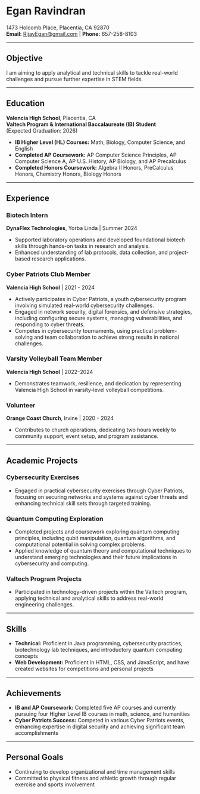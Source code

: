 # Egan Ravindran
1473 Holcomb Place, Placentia, CA 92870  
**Email:** RijayEgan@gmail.com | **Phone:** 657-258-8103  

---

## Objective
I am aiming to apply analytical and technical skills to tackle real-world challenges and pursue further expertise in STEM fields.

---

## Education
**Valencia High School**, Placentia, CA  
**Valtech Program & International Baccalaureate (IB) Student**  
(Expected Graduation: 2026)  
- **IB Higher Level (HL) Courses:** Math, Biology, Computer Science, and English  
- **Completed AP Coursework:** AP Computer Science Principles, AP Computer Science A, AP U.S. History, AP Biology, and AP Precalculus  
- **Completed Honors Coursework:** Algebra II Honors, PreCalculus Honors, Chemistry Honors, Biology Honors  

---

## Experience

### Biotech Intern  
**DynaFlex Technologies**, Yorba Linda | Summer 2024  
- Supported laboratory operations and developed foundational biotech skills through hands-on tasks in research and analysis.
- Enhanced understanding of lab protocols, data collection, and project-based research applications.

### Cyber Patriots Club Member  
**Valencia High School** | 2021 - 2024  
- Actively participates in Cyber Patriots, a youth cybersecurity program involving simulated real-world cybersecurity challenges.
- Engaged in network security, digital forensics, and defensive strategies, including configuring secure systems, managing vulnerabilities, and responding to cyber threats.
- Competes in cybersecurity tournaments, using practical problem-solving and team collaboration to achieve strong results in national challenges.

### Varsity Volleyball Team Member  
**Valencia High School** | 2022–2024  
- Demonstrates teamwork, resilience, and dedication by representing Valencia High School in varsity-level volleyball competitions.

### Volunteer  
**Orange Coast Church**, Irvine | 2020 - 2024  
- Contributes to church operations, dedicating two hours weekly to community support, event setup, and program assistance.

---

## Academic Projects

### Cybersecurity Exercises  
- Engaged in practical cybersecurity exercises through Cyber Patriots, focusing on securing networks and systems against cyber threats and enhancing technical skill sets through targeted training.

### Quantum Computing Exploration  
- Completed projects and coursework exploring quantum computing principles, including qubit manipulation, quantum algorithms, and computational potential in solving complex problems.
- Applied knowledge of quantum theory and computational techniques to understand emerging technologies and their future implications in cybersecurity and computing.

### Valtech Program Projects  
- Participated in technology-driven projects within the Valtech program, applying technical and analytical skills to address real-world engineering challenges.

---

## Skills
- **Technical:** Proficient in Java programming, cybersecurity practices, biotechnology lab techniques, and introductory quantum computing concepts  
- **Web Development:** Proficient in HTML, CSS, and JavaScript, and have created websites for competitions and personal projects  

---

## Achievements
- **IB and AP Coursework:** Completed five AP courses and currently pursuing four Higher Level IB courses in math, science, and humanities  
- **Cyber Patriots Success:** Competed in various Cyber Patriots events, enhancing expertise in digital security and achieving significant team accomplishments  

---

## Personal Goals
- Continuing to develop organizational and time management skills  
- Committed to physical fitness and athletic growth through regular exercise and sports involvement  
